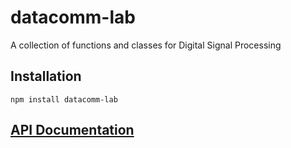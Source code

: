 # datacomm-lab

A collection of functions and classes for Digital Signal Processing

## Installation

`npm install datacomm-lab`

## [API Documentation](docs/README.md)

